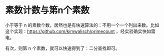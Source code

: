 # 素数计数与第n个素数

小于等于 n 的素数个数，居然也是有快速算法的：不用一个一个列出来数。比如这个实现：https://github.com/kimwalisch/primecount ，经实验确实快如雷电。

有次，则第 n 个素数，就可以快速得到了：二分查找即可。 
